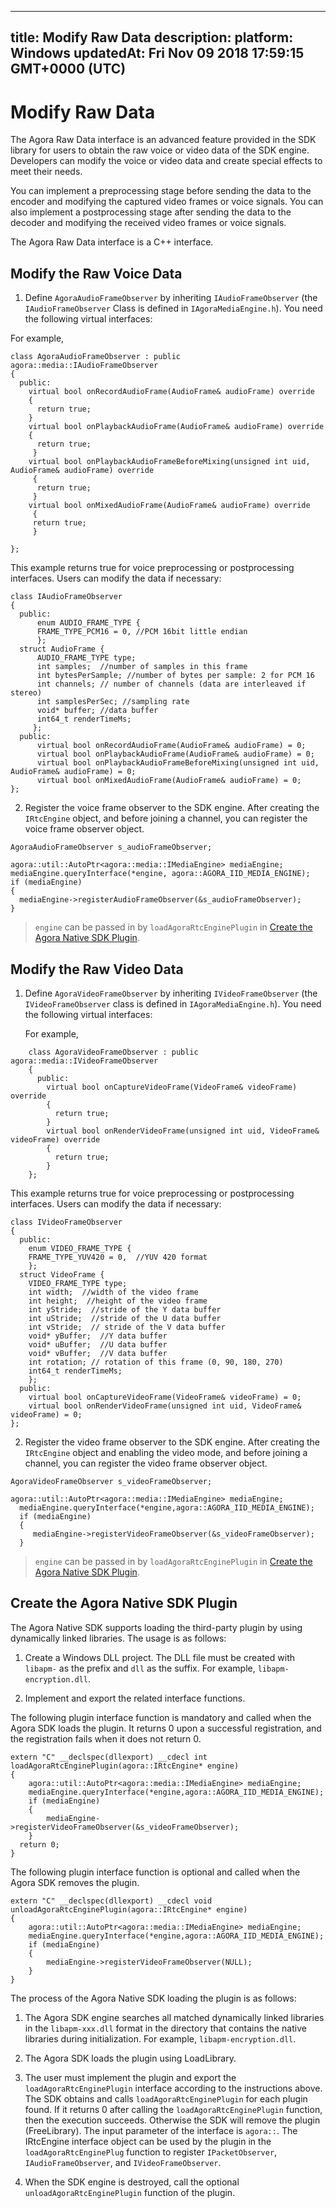 
---
title: Modify Raw Data
description: 
platform: Windows
updatedAt: Fri Nov 09 2018 17:59:15 GMT+0000 (UTC)
---
# Modify Raw Data
The Agora Raw Data interface is an advanced feature provided in the SDK library for users to obtain the raw voice or video data of the SDK engine. Developers can modify the voice or video data and create special effects to meet their needs.

You can implement a preprocessing stage before sending the data to the encoder and modifying the captured video frames or voice signals. You can also implement a postprocessing stage after sending the data to the decoder and modifying the received video frames or voice signals.

The Agora Raw Data interface is a C++ interface. 

## Modify the Raw Voice Data

1.  Define <code>AgoraAudioFrameObserver</code> by inheriting <code>IAudioFrameObserver</code> (the <code>IAudioFrameObserver</code> Class is defined in <code>IAgoraMediaEngine.h</code>). You need the following virtual interfaces:


For example,

```
class AgoraAudioFrameObserver : public agora::media::IAudioFrameObserver
{
  public:
    virtual bool onRecordAudioFrame(AudioFrame& audioFrame) override
    {
      return true;
    }
    virtual bool onPlaybackAudioFrame(AudioFrame& audioFrame) override
    {
      return true;
     }
    virtual bool onPlaybackAudioFrameBeforeMixing(unsigned int uid, AudioFrame& audioFrame) override
     {
      return true;
     }
    virtual bool onMixedAudioFrame(AudioFrame& audioFrame) override
     {
     return true;
     }

};
```

This example returns true for voice preprocessing or postprocessing interfaces. Users can modify the data if necessary:

```
class IAudioFrameObserver
{
  public:
      enum AUDIO_FRAME_TYPE {
      FRAME_TYPE_PCM16 = 0, //PCM 16bit little endian
      };
  struct AudioFrame {
      AUDIO_FRAME_TYPE type;
      int samples;  //number of samples in this frame
      int bytesPerSample; //number of bytes per sample: 2 for PCM 16
      int channels; // number of channels (data are interleaved if stereo)
      int samplesPerSec; //sampling rate
      void* buffer; //data buffer
      int64_t renderTimeMs;
     };
  public:
      virtual bool onRecordAudioFrame(AudioFrame& audioFrame) = 0;
      virtual bool onPlaybackAudioFrame(AudioFrame& audioFrame) = 0;
      virtual bool onPlaybackAudioFrameBeforeMixing(unsigned int uid, AudioFrame& audioFrame) = 0;
      virtual bool onMixedAudioFrame(AudioFrame& audioFrame) = 0;
};
```

2.  Register the voice frame observer to the SDK engine. After creating the <code>IRtcEngine</code> object, and before joining a channel, you can register the voice frame observer object.


```
AgoraAudioFrameObserver s_audioFrameObserver;

agora::util::AutoPtr<agora::media::IMediaEngine> mediaEngine;
mediaEngine.queryInterface(*engine, agora::AGORA_IID_MEDIA_ENGINE);
if (mediaEngine)
{
  mediaEngine->registerAudioFrameObserver(&s_audioFrameObserver);
}
```

> <code>engine</code> can be passed in by <code>loadAgoraRtcEnginePlugin</code> in [Create the Agora Native SDK Plugin](#create_plugin).

## Modify the Raw Video Data

1.  Define <code>AgoraVideoFrameObserver</code> by inheriting <code>IVideoFrameObserver</code> (the <code>IVideoFrameObserver</code> class is defined in <code>IAgoraMediaEngine.h</code>). You need the following virtual interfaces:

    For example,

```
    class AgoraVideoFrameObserver : public agora::media::IVideoFrameObserver
    {
      public:
        virtual bool onCaptureVideoFrame(VideoFrame& videoFrame) override
        {
          return true;
        }
        virtual bool onRenderVideoFrame(unsigned int uid, VideoFrame& videoFrame) override
        {
          return true;
        }
    };
```


This example returns true for voice preprocessing or postprocessing interfaces. Users can modify the data if necessary:

```
class IVideoFrameObserver
{
  public:
    enum VIDEO_FRAME_TYPE {
    FRAME_TYPE_YUV420 = 0,  //YUV 420 format
    };
  struct VideoFrame {
    VIDEO_FRAME_TYPE type;
    int width;  //width of the video frame
    int height;  //height of the video frame
    int yStride;  //stride of the Y data buffer
    int uStride;  //stride of the U data buffer
    int vStride;  // stride of the V data buffer
    void* yBuffer;  //Y data buffer
    void* uBuffer;  //U data buffer
    void* vBuffer;  //V data buffer
    int rotation; // rotation of this frame (0, 90, 180, 270)
    int64_t renderTimeMs;
    };
  public:
    virtual bool onCaptureVideoFrame(VideoFrame& videoFrame) = 0;
    virtual bool onRenderVideoFrame(unsigned int uid, VideoFrame& videoFrame) = 0;
};
```

2.  Register the video frame observer to the SDK engine. After creating the <code>IRtcEngine</code> object and enabling the video mode, and before joining a channel, you can register the video frame observer object.


```
AgoraVideoFrameObserver s_videoFrameObserver;

agora::util::AutoPtr<agora::media::IMediaEngine> mediaEngine;
  mediaEngine.queryInterface(*engine,agora::AGORA_IID_MEDIA_ENGINE);
  if (mediaEngine)
  {
     mediaEngine->registerVideoFrameObserver(&s_videoFrameObserver);
  }
```

> <code>engine</code> can be passed in by <code>loadAgoraRtcEnginePlugin</code> in [Create the Agora Native SDK Plugin](#create_plugin).

<a name="create_plugin"></a>
## Create the Agora Native SDK Plugin

The Agora Native SDK supports loading the third-party plugin by using dynamically linked libraries. The usage is as follows:

1.  Create a Windows DLL project. The DLL file must be created with <code>libapm-</code> as the prefix and <code>dll</code> as the suffix. For example, <code>libapm-encryption.dll</code>.

2.  Implement and export the related interface functions.


The following plugin interface function is mandatory and called when the Agora SDK loads the plugin. It returns 0 upon a successful registration, and the registration fails when it does not return 0.

```
extern "C" __declspec(dllexport) __cdecl int loadAgoraRtcEnginePlugin(agora::IRtcEngine* engine)
{
    agora::util::AutoPtr<agora::media::IMediaEngine> mediaEngine;
    mediaEngine.queryInterface(*engine,agora::AGORA_IID_MEDIA_ENGINE);
    if (mediaEngine)
    {
        mediaEngine->registerVideoFrameObserver(&s_videoFrameObserver);
    }
  return 0;
}
```

The following plugin interface function is optional and called when the Agora SDK removes the plugin.

```
extern "C" __declspec(dllexport) __cdecl void unloadAgoraRtcEnginePlugin(agora::IRtcEngine* engine)
{
    agora::util::AutoPtr<agora::media::IMediaEngine> mediaEngine;
    mediaEngine.queryInterface(*engine,agora::AGORA_IID_MEDIA_ENGINE);
    if (mediaEngine)
    {
        mediaEngine->registerVideoFrameObserver(NULL);
    }
}
```

The process of the Agora Native SDK loading the plugin is as follows:

1.  The Agora SDK engine searches all matched dynamically linked libraries in the <code>libapm-xxx.dll</code> format in the directory that contains the native libraries during initialization. For example, <code>libapm-encryption.dll</code>.

2.  The Agora SDK loads the plugin using LoadLibrary.

3.  The user must implement the plugin and export the <code>loadAgoraRtcEnginePlugin</code> interface according to the instructions above. The SDK obtains and calls <code>loadAgoraRtcEnginePlugin</code> for each plugin found. If it returns 0 after calling the <code>loadAgoraRtcEnginePlugin</code> function, then the execution succeeds. Otherwise the SDK will remove the plugin (FreeLibrary). The input parameter of the interface is <code>agora::</code>. The IRtcEngine interface object can be used by the plugin in the <code>loadAgoraRtcEnginePlug</code> function to register <code>IPacketObserver</code>, <code>IAudioFrameObserver</code>, and <code>IVideoFrameObserver</code>.

4.  When the SDK engine is destroyed, call the optional <code>unloadAgoraRtcEnginePlugin</code> function of the plugin.



